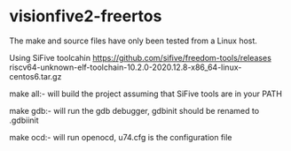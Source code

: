 # visionfive2-freertos

The make and source files have only been tested from a Linux host.

Using SiFive toolcahin https://github.com/sifive/freedom-tools/releases
riscv64-unknown-elf-toolchain-10.2.0-2020.12.8-x86_64-linux-centos6.tar.gz

make all:- 
will build the project assuming that SiFive tools are in your PATH

make gdb:- 
will run the gdb debugger, gdbinit should be renamed to .gdbiinit 
	
make ocd:- 
will run openocd, u74.cfg is the configuration file


